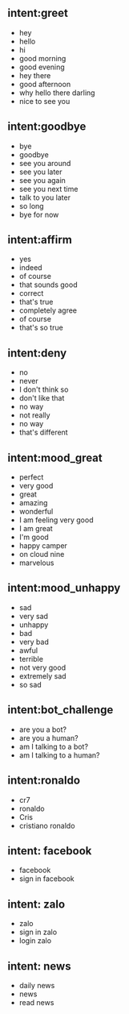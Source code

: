 ## intent:greet
- hey
- hello
- hi
- good morning
- good evening
- hey there
- good afternoon
- why hello there darling
- nice to see you

## intent:goodbye
- bye
- goodbye
- see you around
- see you later
- see you again
- see you next time
- talk to you later
- so long
- bye for now
## intent:affirm
- yes
- indeed
- of course
- that sounds good
- correct
- that's true
- completely agree
- of course
- that's so true


## intent:deny
- no
- never
- I don't think so
- don't like that
- no way
- not really
- no way
- that's different


## intent:mood_great
- perfect
- very good
- great
- amazing
- wonderful
- I am feeling very good
- I am great
- I'm good
- happy camper
- on cloud nine
- marvelous

## intent:mood_unhappy
- sad
- very sad
- unhappy
- bad
- very bad
- awful
- terrible
- not very good
- extremely sad
- so sad

## intent:bot_challenge
- are you a bot?
- are you a human?
- am I talking to a bot?
- am I talking to a human?

## intent:ronaldo
- cr7
- ronaldo
- Cris
- cristiano ronaldo

## intent: facebook
- facebook
- sign in facebook

## intent: zalo
- zalo
- sign in zalo
- login zalo

## intent: news
- daily news
- news
- read news

